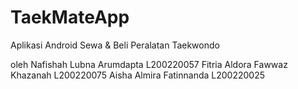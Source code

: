 # TaekMateApp
Aplikasi Android Sewa &amp; Beli Peralatan Taekwondo

oleh
Nafishah Lubna Arumdapta L200220057
Fitria Aldora Fawwaz Khazanah L200220075
Aisha Almira Fatinnanda L200220025
